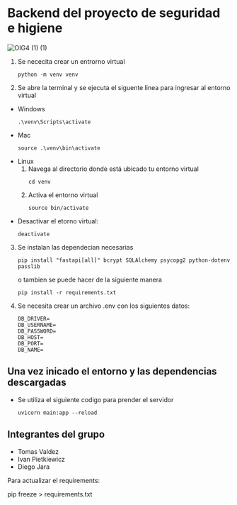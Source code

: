 # Backend del proyecto de seguridad e higiene
![OIG4 (1) (1)](https://github.com/Milanesa21/Seguridad_e_higiene/assets/127987458/049d4215-f74a-4ec3-a096-abd80d8308ef)

1. Se nececita crear un entrorno virtual
    ```
    python -m venv venv
    ```
2. Se abre la terminal y se ejecuta el siguente linea para ingresar al entorno virtual
- Windows
    ```
    .\venv\Scripts\activate
    ```
- Mac
    ```
    source .\venv\bin\activate
    ```
- Linux
    1. Navega al directorio donde está ubicado tu entorno virtual
        ```
        cd venv
        ```
    2. Activa el entorno virtual
        ```
        source bin/activate
        ```
- Desactivar el etorno virtual: 
    ```
    deactivate
    ```
3. Se instalan las dependecian necesarias
    ```
    pip install "fastapi[all]" bcrypt SQLAlchemy psycopg2 python-dotenv passlib
    ```
    o tambien se puede hacer de la siguiente manera
    ```
    pip install -r requirements.txt
    ```
4. Se necesita crear un archivo .env con los siguientes datos:
     ```
   DB_DRIVER=
    DB_USERNAME=
    DB_PASSWORD=
    DB_HOST=
    DB_PORT=
    DB_NAME=
    ```
## Una vez inicado el entorno y las dependencias descargadas
- Se utiliza el siguiente codigo para prender el servidor
    ```
    uvicorn main:app --reload
    ```
 
## Integrantes del grupo
- Tomas Valdez
- Ivan Pietkiewicz
- Diego Jara

Para actualizar el requirements:

pip freeze > requirements.txt
